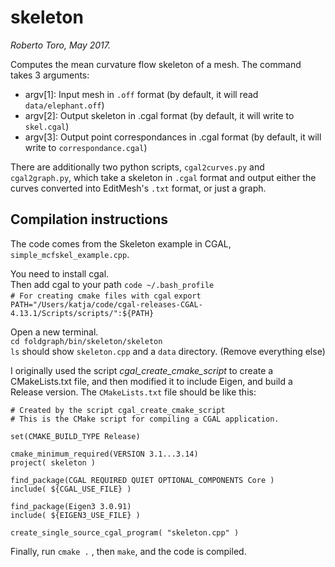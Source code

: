 # skeleton
_Roberto Toro, May 2017._

Computes the mean curvature flow skeleton of a mesh. The command takes 3 arguments:

* argv[1]: Input mesh in `.off` format (by default, it will read `data/elephant.off`)
* argv[2]: Output skeleton in .cgal format (by default, it will write to `skel.cgal`)
* argv[3]: Output point correspondances in .cgal format (by default, it will write to `correspondance.cgal`)

There are additionally two python scripts, `cgal2curves.py` and `cgal2graph.py`, which take a skeleton in `.cgal` format and output either the curves converted into EditMesh's `.txt` format, or just a graph.


## Compilation instructions
The code comes from the Skeleton example in CGAL, `simple_mcfskel_example.cpp`.  

You need to install cgal.  
Then add cgal to your path `code ~/.bash_profile`  
`# For creating cmake files with cgal`
`export PATH="/Users/katja/code/cgal-releases-CGAL-4.13.1/Scripts/scripts/":${PATH}`  

Open a new terminal.  
`cd foldgraph/bin/skeleton/skeleton`   
`ls` should show `skeleton.cpp` and a `data` directory. (Remove everything else)     
 
I originally used the script *cgal_create_cmake_script* to create a CMakeLists.txt file,
and then modified it to include Eigen, and build a Release version.
The `CMakeLists.txt` file should be like this:

```
# Created by the script cgal_create_cmake_script
# This is the CMake script for compiling a CGAL application.

set(CMAKE_BUILD_TYPE Release)

cmake_minimum_required(VERSION 3.1...3.14)
project( skeleton )

find_package(CGAL REQUIRED QUIET OPTIONAL_COMPONENTS Core )
include( ${CGAL_USE_FILE} )

find_package(Eigen3 3.0.91) 
include( ${EIGEN3_USE_FILE} )

create_single_source_cgal_program( "skeleton.cpp" )
```

Finally, run `cmake .` , then `make`, and the code is compiled.

